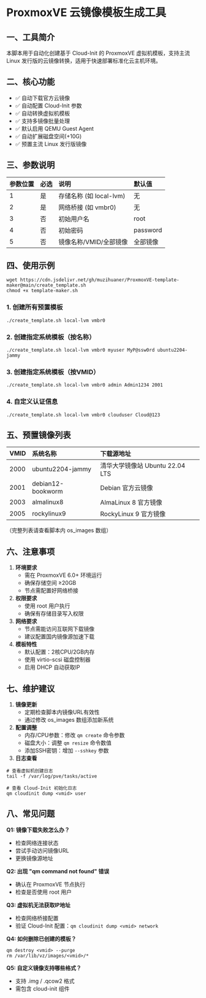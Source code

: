 # ProxmoxVE 云镜像模板生成工具
## 一、工具简介

本脚本用于自动化创建基于 Cloud-Init 的 ProxmoxVE 虚拟机模板，支持主流 Linux 发行版的云镜像转换，适用于快速部署标准化云主机环境。

## 二、核心功能

- ✅ 自动下载官方云镜像
- ✅ 自动配置 Cloud-Init 参数
- ✅ 自动转换虚拟机模板
- ✅ 支持多镜像批量处理
- ✅ 默认启用 QEMU Guest Agent
- ✅ 自动扩展磁盘空间(+10G)
- ✅ 预置主流 Linux 发行版镜像

## 三、参数说明

| 参数位置 | 必选 | 说明                    | 默认值   |
| :------- | :--- | :---------------------- | :------- |
| 1        | 是   | 存储名称 (如 local-lvm) | 无       |
| 2        | 是   | 网络桥接 (如 vmbr0)     | 无       |
| 3        | 否   | 初始用户名              | root     |
| 4        | 否   | 初始密码                | password |
| 5        | 否   | 镜像名称/VMID/全部镜像  | 全部镜像 |

## 四、使用示例
```
wget https://cdn.jsdelivr.net/gh/muzihuaner/ProxmoxVE-template-maker@main/create_template.sh
chmod +x template-maker.sh
```
### 1. 创建所有预置模板

```
./create_template.sh local-lvm vmbr0
```

### 2. 创建指定系统模板（按名称）

```
./create_template.sh local-lvm vmbr0 myuser MyP@ssw0rd ubuntu2204-jammy
```

### 3. 创建指定系统模板（按VMID）

```
./create_template.sh local-lvm vmbr0 admin Admin1234 2001
```

### 4. 自定义认证信息

```
./create_template.sh local-lvm vmbr0 clouduser Cloud@123
```

## 五、预置镜像列表

| VMID | 系统名称          | 下载源地址                      |
| :--- | :---------------- | :------------------------------ |
| 2000 | ubuntu2204-jammy  | 清华大学镜像站 Ubuntu 22.04 LTS |
| 2001 | debian12-bookworm | Debian 官方云镜像               |
| 2003 | almalinux8        | AlmaLinux 8 官方镜像            |
| 2005 | rockylinux9       | RockyLinux 9 官方镜像           |

（完整列表请查看脚本内 os_images 数组）

## 六、注意事项

1. **环境要求**
   - 需在 ProxmoxVE 6.0+ 环境运行
   - 确保存储空间 ≥20GB
   - 节点需配置好网络桥接
2. **权限要求**
   - 使用 root 用户执行
   - 确保有存储目录写入权限
3. **网络要求**
   - 节点需能访问互联网下载镜像
   - 建议配置国内镜像源加速下载
4. **模板特性**
   - 默认配置：2核CPU/2GB内存
   - 使用 virtio-scsi 磁盘控制器
   - 启用 DHCP 自动获取IP

## 七、维护建议

1. **镜像更新**
   - 定期检查脚本内镜像URL有效性
   - 通过修改 os_images 数组添加新系统
2. **配置调整**
   - 内存/CPU参数：修改 `qm create` 命令参数
   - 磁盘大小：调整 `qm resize` 命令数值
   - 添加SSH密钥：增加 `--sshkey` 参数
3. **日志查看**

```
# 查看虚拟机创建日志
tail -f /var/log/pve/tasks/active

# 查看 Cloud-Init 初始化日志
qm cloudinit dump <vmid> user
```

## 八、常见问题

**Q1: 镜像下载失败怎么办？**

- 检查网络连接状态
- 尝试手动访问镜像URL
- 更换镜像源地址

**Q2: 出现 "qm command not found" 错误**

- 确认在 ProxmoxVE 节点执行
- 检查是否使用 root 用户

**Q3: 虚拟机无法获取IP地址**

- 检查网络桥接配置
- 验证 Cloud-Init 配置：`qm cloudinit dump <vmid> network`

**Q4: 如何删除已创建的模板？**

```
qm destroy <vmid> --purge
rm /var/lib/vz/images/<vmid>/*
```

**Q5: 自定义镜像支持哪些格式？**

- 支持 .img / .qcow2 格式
- 需包含 cloud-init 组件
